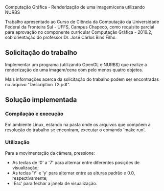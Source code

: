 Computação Gráfica - Renderização de uma imagem/cena utilizando NURBS

Trabalho apresentado ao Curso de Ciência da Computação da Universidade Federal
da Fronteira Sul - UFFS, Campus Chapecó, como requisito parcial para aprovação
no componente curricular Computação Gráfica - 2016.2, sob orientação do
professor Dr. José Carlos Bins Filho.

## Solicitação do trabalho

Implementar um programa (utilizando OpenGL e NURBS) que realize a renderização
de uma imagem/cena com pelo menos quatro objetos.

Mais informações acerca da solicitação do trabalho podem ser encontradas no
arquivo "Description T2.pdf".

## Solução implementada

### Compilação e execução

Em ambiente Linux, estando na pasta onde os arquivos que compõem a resolução do
trabalho se encontram, executar o comando 'make run'.

### Utilização
Para a movimentação da câmera, pressione:
- As teclas de '0' a '7' para alternar entre diferentes posições de visualização;
- As teclas 'Y' e 'y' para alternar entre as alturas padrão e 0.0, respectivamente;
- 'Esc' para fechar a janela de visualização.
